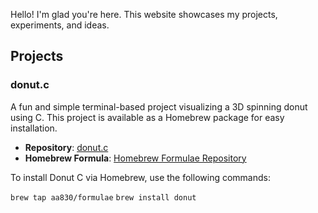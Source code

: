 

Hello! I'm glad you're here. This website showcases my projects, experiments, and ideas.

## Projects

### donut.c
A fun and simple terminal-based project visualizing a 3D spinning donut using C. This project is available as a Homebrew package for easy installation.

- **Repository**: [donut.c](https://github.com/aa830/homebrew-donut.c)
- **Homebrew Formula**: [Homebrew Formulae Repository](https://github.com/aaravdarbari/homebrew-formulae)

To install Donut C via Homebrew, use the following commands:

`brew tap aa830/formulae`
`brew install donut`
